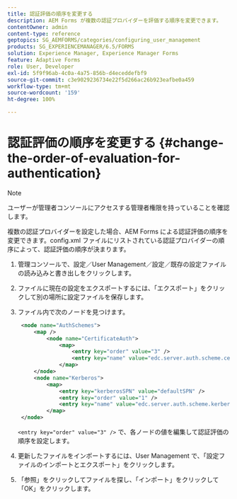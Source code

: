```yaml
---
title: 認証評価の順序を変更する
description: AEM Forms が複数の認証プロバイダーを評価する順序を変更できます。
contentOwner: admin
content-type: reference
geptopics: SG_AEMFORMS/categories/configuring_user_management
products: SG_EXPERIENCEMANAGER/6.5/FORMS
solution: Experience Manager, Experience Manager Forms
feature: Adaptive Forms
role: User, Developer
exl-id: 5f9f96ab-4c0a-4a75-856b-d4eceddefbf9
source-git-commit: c3e9029236734e22f5d266ac26b923eafbe0a459
workflow-type: tm+mt
source-wordcount: '159'
ht-degree: 100%

---
```


# 認証評価の順序を変更する {#change-the-order-of-evaluation-for-authentication}

>[!NOTE]
> 
> ユーザーが管理者コンソールにアクセスする管理者権限を持っていることを確認します。

複数の認証プロバイダーを設定した場合、AEM Forms による認証評価の順序を変更できます。config.xml ファイルにリストされている認証プロバイダーの順序によって、認証評価の順序が決まります。

1. 管理コンソールで、設定／User Management／設定／既存の設定ファイルの読み込みと書き出しをクリックします。
1. ファイルに現在の設定をエクスポートするには、「エクスポート」をクリックして別の場所に設定ファイルを保存します。
1. ファイル内で次のノードを見つけます。

   ```xml
    <node name="AuthSchemes">
        <map />
            <node name="CertificateAuth">
                <map>
                    <entry key="order" value="3" />
                    <entry key="name" value="edc.server.auth.scheme.certificate" />
                </map>
        </node>
        <node name="Kerberos">
            <map>
                <entry key="kerberosSPN" value="defaultSPN" />
                <entry key="order" value="1" />
                <entry key="name" value="edc.server.auth.scheme.kerberos" />
            </map>
    </node>
   ```

   `<entry key="order" value="3" />` で、各ノードの値を編集して認証評価の順序を設定します。

1. 更新したファイルをインポートするには、User Management で、「設定ファイルのインポートとエクスポート」をクリックします。
1. 「参照」をクリックしてファイルを探し、「インポート」をクリックして「OK」をクリックします。
